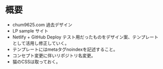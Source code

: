 # 概要

- chum9625.com 過去デザイン
- LP sample サイト
- Netlify + GitHub Deploy テスト用だったものをデザイン案、テンプレートとして活用し修正していく。
- テンプレートにはmetaタグnoindexを記述すること。 
- コンセプト変更に伴いリポジトリ名変更。
- 猫のCSSは取っておく。
